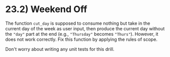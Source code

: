 # 23.2) Weekend Off

The function `cut_day` is supposed to consume nothing but take in the current
day of the week as user input, then produce the current day without the
`"day"` part at the end (e.g., `"Thursday"` becomes `"Thurs"`). However, it does
not work correctly. Fix this function by applying the rules of scope.

Don't worry about writing any unit tests for this drill.
